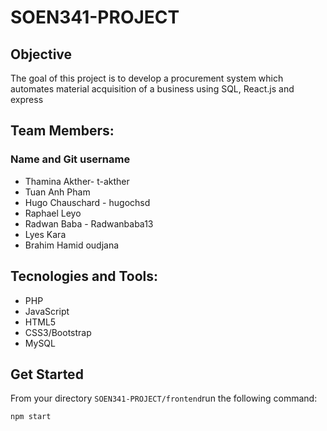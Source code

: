 # SOEN341-PROJECT

## Objective
The goal of this project is to develop a procurement system which automates material acquisition of a business using SQL, React.js and express

## Team Members:
### Name  and Git username
* Thamina Akther- t-akther
* Tuan Anh Pham 
* Hugo Chauschard - hugochsd
* Raphael Leyo
* Radwan Baba - Radwanbaba13
* Lyes Kara
* Brahim Hamid oudjana

## Tecnologies and Tools:

* PHP
* JavaScript
* HTML5
* CSS3/Bootstrap
* MySQL

## Get Started
From your directory ```SOEN341-PROJECT/frontend```run the following command:
```Bash
npm start
```


